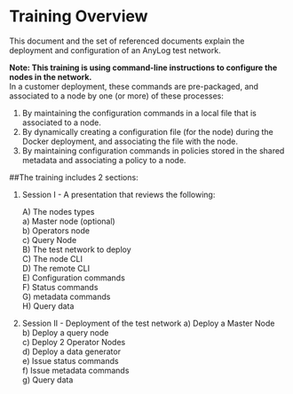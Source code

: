 # Training Overview

This document and the set of referenced documents explain the deployment and configuration of an AnyLog test network.

**Note: 
This training is using command-line instructions to configure the nodes in the network.**  
In a customer deployment, these commands are pre-packaged, and associated to a node by one (or more) of these processes:
1) By maintaining the configuration commands in a local file that is associated to a node.
2) By dynamically creating a configuration file (for the node) during the Docker deployment, and associating the file with the node.
3) By maintaining configuration commands in policies stored in the shared metadata and associating a policy to a node.

##The training includes 2 sections:

1) Session I - A presentation that reviews the following:

    A) The nodes types    
        a) Master node (optional)  
        b) Operators node  
        c) Query Node   
    B) The test network to deploy  
    C) The node CLI  
    D) The remote CLI  
    E) Configuration commands  
    F) Status commands  
    G) metadata commands  
    H) Query data  
    
2) Session II - Deployment of the test network
    a) Deploy a Master Node   
    b) Deploy a query node   
    c) Deploy 2 Operator Nodes  
    d) Deploy a data generator  
    e) Issue status commands  
    f) Issue metadata commands  
    g) Query data  
      

  